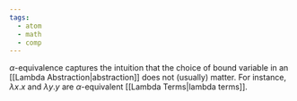 ```yaml
---
tags:
  - atom
  - math
  - comp
---
```

$\alpha$-equivalence captures the intuition that the choice of bound variable in an [[Lambda Abstraction|abstraction]] does not (usually) matter.
For instance, $\lambda x. x$ and $\lambda y. y$ are $\alpha$-equivalent [[Lambda Terms|lambda terms]].